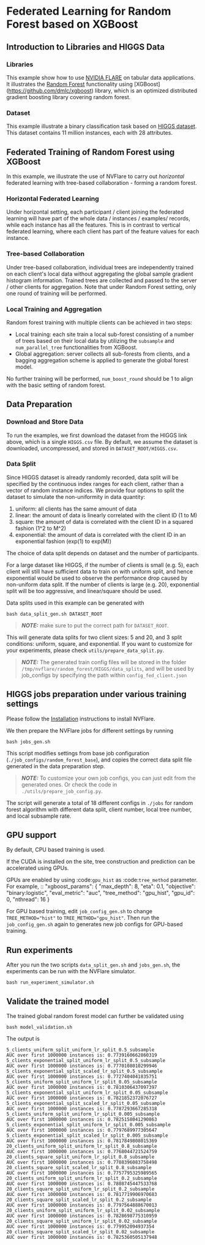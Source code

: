 # Federated Learning for Random Forest based on XGBoost 

## Introduction to Libraries and HIGGS Data

### Libraries
This example show how to use [NVIDIA FLARE](https://nvflare.readthedocs.io/en/main/index.html) on tabular data applications.
It illustrates the [Random Forest](https://xgboost.readthedocs.io/en/stable/tutorials/rf.html) functionality using [XGBoost] (https://github.com/dmlc/xgboost) library,
which is an optimized distributed gradient boosting library covering random forest.

### Dataset
This example illustrate a binary classification task based on [HIGGS dataset](https://archive.ics.uci.edu/ml/datasets/HIGGS).
This dataset contains 11 million instances, each with 28 attributes.

## Federated Training of Random Forest using XGBoost
In this example, we illustrate the use of NVFlare to carry out *horizontal* federated learning with tree-based collaboration - forming a random forest.

### Horizontal Federated Learning
Under horizontal setting, each participant / client joining the federated learning will have part of the whole data / instances / examples/ records, while each instance has all the features.
This is in contrast to vertical federated learning, where each client has part of the feature values for each instance.

### Tree-based Collaboration
Under tree-based collaboration, individual trees are independently trained on each client's local data without aggregating the global sample gradient histogram information.
Trained trees are collected and passed to the server / other clients for aggregation. Note that under Random Forest setting, only one round of training will be performed.

### Local Training and Aggregation
Random forest training with multiple clients can be achieved in two steps:

- Local training: each site train a local sub-forest consisting of a number of trees based on their local data by utilizing the `subsample` and `num_parallel_tree` functionalities from XGBoost. 
- Global aggregation: server collects all sub-forests from clients, and a bagging aggregation scheme is applied to generate the global forest model.

No further training will be performed, `num_boost_round` should be 1 to align with the basic setting of random forest.


## Data Preparation
### Download and Store Data
To run the examples, we first download the dataset from the HIGGS link above, which is a single `HIGGS.csv` file.
By default, we assume the dataset is downloaded, uncompressed, and stored in `DATASET_ROOT/HIGGS.csv`.


### Data Split
Since HIGGS dataset is already randomly recorded,
data split will be specified by the continuous index ranges for each client,
rather than a vector of random instance indices.
We provide four options to split the dataset to simulate the non-uniformity in data quantity: 

1. uniform: all clients has the same amount of data 
2. linear: the amount of data is linearly correlated with the client ID (1 to M)
3. square: the amount of data is correlated with the client ID in a squared fashion (1^2 to M^2)
4. exponential: the amount of data is correlated with the client ID in an exponential fashion (exp(1) to exp(M))

The choice of data split depends on dataset and the number of participants.

For a large dataset like HIGGS, if the number of clients is small (e.g. 5),
each client will still have sufficient data to train on with uniform split,
and hence exponential would be used to observe the performance drop caused by non-uniform data split.
If the number of clients is large (e.g. 20), exponential split will be too aggressive, and linear/square should be used.

Data splits used in this example can be generated with
```
bash data_split_gen.sh DATASET_ROOT
```
> **_NOTE:_** make sure to put the correct path for `DATASET_ROOT`.

This will generate data splits for two client sizes: 5 and 20, and 3 split conditions: uniform, square, and exponential.
If you want to customize for your experiments, please check `utils/prepare_data_split.py`.

> **_NOTE:_** The generated train config files will be stored in the folder `/tmp/nvflare/random_forest/HIGGS/data_splits`,
> and will be used by job_configs by specifying the path within `config_fed_client.json` 


## HIGGS jobs preparation under various training settings

Please follow the [Installation](https://nvflare.readthedocs.io/en/main/quickstart.html) instructions to install NVFlare.

We then prepare the NVFlare jobs for different settings by running
```
bash jobs_gen.sh
```

This script modifies settings from base job configuration
(`./job_configs/random_forest_base`),
and copies the correct data split file generated in the data preparation step.

> **_NOTE:_** To customize your own job configs, you can just edit from the generated ones.
> Or check the code in `./utils/prepare_job_config.py`.

The script will generate a total of 18 different configs in `./jobs` for random forest algorithm with different data split, client number, local tree number, and local subsample rate.

## GPU support
By default, CPU based training is used.

If the CUDA is installed on the site, tree construction and prediction can be
accelerated using GPUs.

GPUs are enabled by using :code:`gpu_hist` as :code:`tree_method` parameter.
For example,
::
              "xgboost_params": {
                "max_depth": 8,
                "eta": 0.1,
                "objective": "binary:logistic",
                "eval_metric": "auc",
                "tree_method": "gpu_hist",
                "gpu_id": 0,
                "nthread": 16
              }

For GPU based training, edit `job_config_gen.sh` to change `TREE_METHOD="hist"` to `TREE_METHOD="gpu_hist"`.
Then run the `job_config_gen.sh` again to generates new job configs for GPU-based training.

## Run experiments 
After you run the two scripts `data_split_gen.sh` and `jobs_gen.sh`, the experiments can be run with the NVFlare simulator.
```
bash run_experiment_simulator.sh
```

## Validate the trained model
The trained global random forest model can further be validated using
```
bash model_validation.sh 
```
The output is 
```
5_clients_uniform_split_uniform_lr_split_0.5_subsample
AUC over first 1000000 instances is: 0.7739160662860319
5_clients_exponential_split_uniform_lr_split_0.5_subsample
AUC over first 1000000 instances is: 0.7770108010299946
5_clients_exponential_split_scaled_lr_split_0.5_subsample
AUC over first 1000000 instances is: 0.7727404041835751
5_clients_uniform_split_uniform_lr_split_0.05_subsample
AUC over first 1000000 instances is: 0.7810306437097397
5_clients_exponential_split_uniform_lr_split_0.05_subsample
AUC over first 1000000 instances is: 0.7821852372076727
5_clients_exponential_split_scaled_lr_split_0.05_subsample
AUC over first 1000000 instances is: 0.7787293667285318
5_clients_uniform_split_uniform_lr_split_0.005_subsample
AUC over first 1000000 instances is: 0.7825158041290863
5_clients_exponential_split_uniform_lr_split_0.005_subsample
AUC over first 1000000 instances is: 0.7797689977305647
5_clients_exponential_split_scaled_lr_split_0.005_subsample
AUC over first 1000000 instances is: 0.7817849808015369
20_clients_uniform_split_uniform_lr_split_0.8_subsample
AUC over first 1000000 instances is: 0.7768044721524759
20_clients_square_split_uniform_lr_split_0.8_subsample
AUC over first 1000000 instances is: 0.7788396083758498
20_clients_square_split_scaled_lr_split_0.8_subsample
AUC over first 1000000 instances is: 0.7757795325989565
20_clients_uniform_split_uniform_lr_split_0.2_subsample
AUC over first 1000000 instances is: 0.7808745447533768
20_clients_square_split_uniform_lr_split_0.2_subsample
AUC over first 1000000 instances is: 0.7817719906970683
20_clients_square_split_scaled_lr_split_0.2_subsample
AUC over first 1000000 instances is: 0.7797564888670013
20_clients_uniform_split_uniform_lr_split_0.02_subsample
AUC over first 1000000 instances is: 0.7828698775310959
20_clients_square_split_uniform_lr_split_0.02_subsample
AUC over first 1000000 instances is: 0.779952094937354
20_clients_square_split_scaled_lr_split_0.02_subsample
AUC over first 1000000 instances is: 0.7825360505137948
```